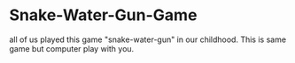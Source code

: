 # Snake-Water-Gun-Game
all of us played this game "snake-water-gun" in our childhood.
This is same game but computer play with you.
